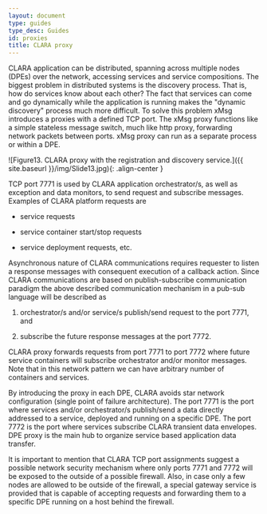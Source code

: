 ```yaml
---
layout: document
type: guides
type_desc: Guides
id: proxies
title: CLARA proxy
---
```


CLARA application can be distributed,
spanning across multiple nodes (DPEs) over the network,
accessing services and service compositions.
The biggest problem in distributed systems is the discovery process.
That is, how do services know about each other?
The fact that services can come and go dynamically while the application is running
makes the "dynamic discovery" process much more difficult.
To solve this problem xMsg introduces a proxies with a defined TCP port.
The xMsg proxy functions like a simple stateless message switch,
much like http proxy, forwarding network packets between ports.
xMsg proxy can run as a separate process or within a DPE.

![Figure13. CLARA proxy with the registration and discovery service.]({{ site.baseurl }}/img/Slide13.jpg){: .align-center }

TCP port 7771 is used by CLARA application orchestrator/s,
as well as exception and data monitors,
to send request and subscribe messages.
Examples of CLARA platform requests are

* service requests

* service container start/stop requests

* service deployment requests, etc.

Asynchronous nature of CLARA communications requires requester
to listen a response messages with consequent execution of a callback action.
Since CLARA communications are based on publish-subscribe communication paradigm
the above described communication mechanism in a pub-sub language will be described as

1.  orchestrator/s and/or service/s publish/send request to the port 7771, and

2.  subscribe the future response messages at the port 7772.

CLARA proxy forwards requests from port 7771 to port 7772
where future service containers will subscribe orchestrator and/or monitor messages.
Note that in this network pattern we can have arbitrary number of containers and services.

By introducing the proxy in each DPE, CLARA avoids star network configuration
(single point of failure architecture).
The port 7771 is the port where services and/or orchestrator/s publish/send a data
directly addressed to a service, deployed and running on a specific DPE.
The port 7772 is the port where services subscribe CLARA transient data envelopes.
DPE proxy is the main hub to organize service based application data transfer.

It is important to mention that CLARA TCP port assignments suggest
a possible network security mechanism where only ports 7771 and 7772
will be exposed to the outside of a possible firewall.
Also, in case only a few nodes are allowed to be outside of the firewall,
a special gateway service is provided
that is capable of accepting requests and forwarding them
to a specific DPE running on a host behind the firewall.
